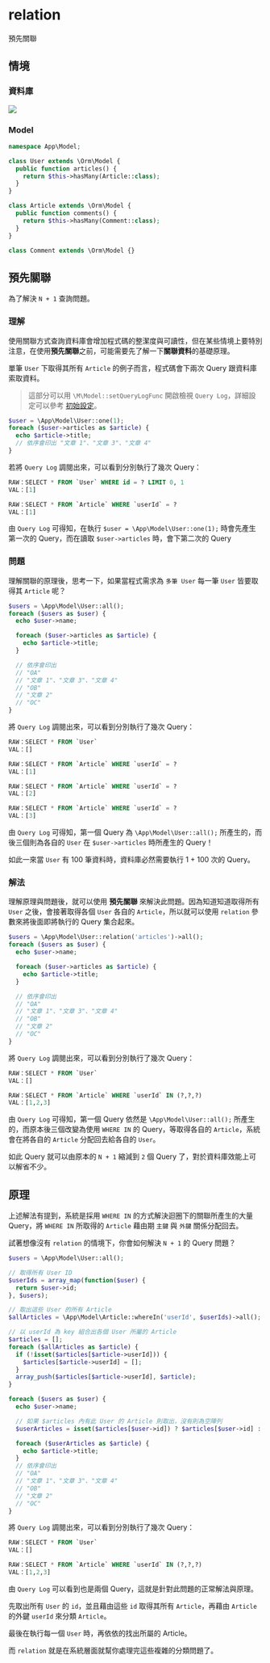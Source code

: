 # relation
預先關聯

## 情境
### 資料庫
![](imgs/07-01.png)

<!--
### User
| id | name | age |
|---|---|---|
| 1 | OA | 18 |
| 2 | OB | 28 |
| 3 | OC | 15 |

### Article
| id | userId | title | pageView |
|---|---|-------|-----------|
| 1 | 1 | 文章 1 | 11 |
| 2 | 2 | 文章 2 | 23 |
| 3 | 1 | 文章 3 | 31 |
| 4 | 1 | 文章 4 | 42 |
| 5 | 4 | 文章 5 | 42 |

### Comment
| id | articleId | content |
|---|---|-------|-----------|
| 1 | 2 | 留言 1 |
| 2 | 2 | 留言 2 |
| 3 | 1 | 留言 3 |
| 4 | 1 | 留言 4 |
| 5 | 3 | 留言 5 |

-->

### Model

```php
namespace App\Model;

class User extends \Orm\Model {
  public function articles() {
    return $this->hasMany(Article::class);
  }
}

class Article extends \Orm\Model {
  public function comments() {
    return $this->hasMany(Comment::class);
  }
}

class Comment extends \Orm\Model {}
```

## 預先關聯
為了解決 `N + 1` 查詢問題。

### 理解
使用關聯方式查詢資料庫會增加程式碼的整潔度與可讀性，但在某些情境上要特別注意，在使用**預先關聯**之前，可能需要先了解一下**關聯資料**的基礎原理。

單筆 `User` 下取得其所有 `Article` 的例子而言，程式碼會下兩次 Query 跟資料庫索取資料。

> 這部分可以用 `\M\Model::setQueryLogFunc` 開啟檢視 `Query Log`，詳細設定可以參考 [初始設定](00_config.md)。

```php
$user = \App\Model\User::one(1);
foreach ($user->articles as $article) {
  echo $article->title;
  // 依序會印出 "文章 1"、"文章 3"、"文章 4"
}
```

若將 `Query Log` 調閱出來，可以看到分別執行了幾次 Query：

```sql
RAW：SELECT * FROM `User` WHERE id = ? LIMIT 0, 1
VAL：[1]

RAW：SELECT * FROM `Article` WHERE `userId` = ?
VAL：[1]
```

由 `Query Log` 可得知，在執行 `$user = \App\Model\User::one(1);` 時會先產生第一次的 Query，而在讀取 `$user->articles` 時，會下第二次的 Query


### 問題

理解關聯的原理後，思考一下，如果當程式需求為 `多筆 User` 每一筆 `User` 皆要取得其 `Article` 呢？

```php
$users = \App\Model\User::all();
foreach ($users as $user) {
  echo $user->name;

  foreach ($user->articles as $article) {
    echo $article->title;
  }

  // 依序會印出
  // "OA"
  // "文章 1"、"文章 3"、"文章 4"
  // "OB"
  // "文章 2"
  // "OC"
}
```

將 `Query Log` 調閱出來，可以看到分別執行了幾次 Query：

```sql
RAW：SELECT * FROM `User`
VAL：[]

RAW：SELECT * FROM `Article` WHERE `userId` = ?
VAL：[1]

RAW：SELECT * FROM `Article` WHERE `userId` = ?
VAL：[2]

RAW：SELECT * FROM `Article` WHERE `userId` = ?
VAL：[3]
```

由 `Query Log` 可得知，第一個 Query 為 `\App\Model\User::all();` 所產生的，而後三個則為各自的 `User` 在 `$user->articles` 時所產生的 Query！

如此一來當 `User` 有 100 筆資料時，資料庫必然需要執行 1 + 100 次的 Query。

### 解法

理解原理與問題後，就可以使用 **預先關聯** 來解決此問題。因為知道知道取得所有 `User` 之後，會接著取得各個 `User` 各自的 `Article`，所以就可以使用 `relation` 參數來將後面即將執行的 Query 集合起來。

```php
$users = \App\Model\User::relation('articles')->all();
foreach ($users as $user) {
  echo $user->name;

  foreach ($user->articles as $article) {
    echo $article->title;
  }

  // 依序會印出
  // "OA"
  // "文章 1"、"文章 3"、"文章 4"
  // "OB"
  // "文章 2"
  // "OC"
}
```

將 `Query Log` 調閱出來，可以看到分別執行了幾次 Query：

```sql
RAW：SELECT * FROM `User`
VAL：[]

RAW：SELECT * FROM `Article` WHERE `userId` IN (?,?,?)
VAL：[1,2,3]
```

由 `Query Log` 可得知，第一個 Query 依然是 `\App\Model\User::all();` 所產生的，而原本後三個改變為使用 `WHERE IN` 的 Query，等取得各自的 `Article`，系統會在將各自的 `Article` 分配回去給各自的 `User`。

如此 Query 就可以由原本的 `N + 1` 縮減到 `2` 個 Query 了，對於資料庫效能上可以解省不少。

## 原理

上述解法有提到，系統是採用 `WHERE IN` 的方式解決迴圈下的關聯所產生的大量 Query，將 `WHERE IN` 所取得的 `Article` 藉由期 `主鍵` 與 `外鍵` 關係分配回去。

試著想像沒有 `relation` 的情境下，你會如何解決 `N + 1` 的 Query 問題？

```php
$users = \App\Model\User::all();

// 取得所有 User ID
$userIds = array_map(function($user) {
  return $user->id;
}, $users);

// 取出這些 User 的所有 Article
$allArticles = \App\Model\Article::whereIn('userId', $userIds)->all();

// 以 userId 為 key 組合出各個 User 所屬的 Article
$articles = [];
foreach ($allArticles as $article) {
  if (!isset($articles[$article->userId])) {
    $articles[$article->userId] = [];
  }
  array_push($articles[$article->userId], $article);
}

foreach ($users as $user) {
  echo $user->name;

  // 如果 $articles 內有此 User 的 Article 則取出，沒有則為空陣列
  $userArticles = isset($articles[$user->id]) ? $articles[$user->id] : [];

  foreach ($userArticles as $article) {
    echo $article->title;
  }
  // 依序會印出
  // "OA"
  // "文章 1"、"文章 3"、"文章 4"
  // "OB"
  // "文章 2"
  // "OC"
}
```

將 `Query Log` 調閱出來，可以看到分別執行了幾次 Query：

```sql
RAW：SELECT * FROM `User`
VAL：[]

RAW：SELECT * FROM `Article` WHERE `userId` IN (?,?,?)
VAL：[1,2,3]
```

由 `Query Log` 可以看到也是兩個 Query，這就是針對此問題的正常解法與原理。

先取出所有 `User` 的 `id`，並且藉由這些 `id` 取得其所有 `Article`，再藉由 `Article` 的外鍵 `userId` 來分類 `Article`。

最後在執行每一個 `User` 時，再依依的找出所屬的 Article。

而 `relation` 就是在系統層面就幫你處理完這些複雜的分類問題了。
